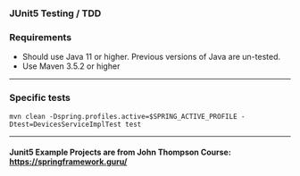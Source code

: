 ### JUnit5 Testing / TDD  

### Requirements
* Should use Java 11 or higher. Previous versions of Java are un-tested.
* Use Maven 3.5.2 or higher
---  
### Specific tests  
```
mvn clean -Dspring.profiles.active=$SPRING_ACTIVE_PROFILE -Dtest=DevicesServiceImplTest test
```

---  
#### Junit5 Example Projects are from John Thompson Course: https://springframework.guru/
  
